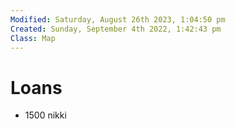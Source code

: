 ```yaml
---
Modified: Saturday, August 26th 2023, 1:04:50 pm
Created: Sunday, September 4th 2022, 1:42:43 pm
Class: Map
---
```


# Loans

- 1500 nikki
